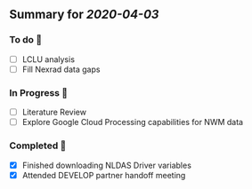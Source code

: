 ## Summary for *2020-04-03* 
### To do :green_book: 
- [ ] LCLU analysis
- [ ] Fill Nexrad data gaps
### In Progress :ledger: 
- [ ] Literature Review
- [ ] Explore Google Cloud Processing capabilities for NWM data
### Completed :closed_book: 
- [x] Finished downloading NLDAS Driver variables
- [x] Attended DEVELOP partner handoff meeting
